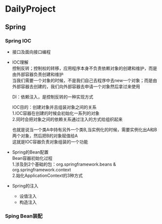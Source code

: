 # DailyProject
## Spring
### Spring IOC
- 接口及面向接口编程
- IOC理解</br>
  控制反转；控制权的转移，应用程序本身不负责依赖对象的创建和维护，而是由外部容器负责创建和维护</br>
  当我们需要一个对象的时候，不是我们自己去程序中去new一个对象；而是由外部容器去创建的，我们向外部容器去申请一个对象然后拿过来使用
  
  DI：依赖注入，是控制反转的一种实现方式

  IOC目的：创建对象并且组装对象之间的关系</br>
  1.IOC容器在创建的时候会初始化一系列的对象</br>
	2.同时会把对象之间的依赖关系通过注入的方式给组织起来</br>
  
  也就是说当一个类A中持有另外一个类B,当实例化的时候，需要实例化出A和B两个对象，然后把B的对象赋值给A</br>
	这就是IOC容器负责对象组装的一个功能</br>
- Spring的Bean配置</br>
  Bean容器初始化过程</br>
  1.涉及到2个基础的包：org.springframework.beans & org.springframework.context</br>
  2.始化ApplicationContext的3种方式</br>
- Spring的注入
  - 设值注入
  - 构造注入

### Sping Bean装配
